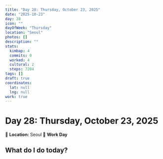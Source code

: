 ```yaml
---
title: "Day 28: Thursday, October 23, 2025"
date: "2025-10-23"
day: 28
icon: ""
dayOfWeek: "Thursday"
location: "Seoul"
photos: []
description: ""
stats:
  kimbap: 4
  commits: 0
  worked: 4
  cultural: 2
  steps: 7284
tags: []
draft: true
coordinates:
  lat: null
  lng: null
work: true
---
```

# Day 28: Thursday, October 23, 2025

📍 **Location:** Seoul
💼 **Work Day**

## What do I do today?


